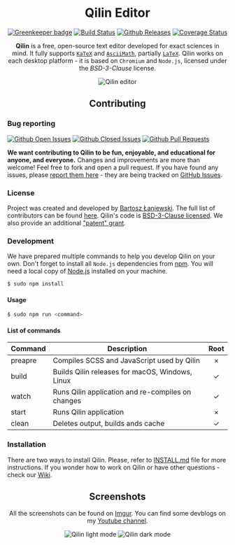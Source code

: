<div align="center">
  <h1>Qilin Editor</h1>

[![Greenkeeper badge](https://badges.greenkeeper.io/qilin-editor/qilin-app.svg)](https://greenkeeper.io/)
[![Build Status](https://img.shields.io/travis/qilin-editor/qilin-app.svg)](https://travis-ci.org/qilin-editor/qilin-app/)
[![Github Releases](https://img.shields.io/github/downloads/qilin-editor/qilin-app/latest/total.svg)](https://github.com/qilin-editor/qilin-app/releases)
[![Coverage Status](https://coveralls.io/repos/github/qilin-editor/qilin-app/badge.svg?branch=master)](https://coveralls.io/github/qilin-editor/qilin-app?branch=master)
  <br>

**Qilin** is a free, open-source text editor developed for exact sciences in mind. It fully supports [`KaTeX`](https://khan.github.io/KaTeX/) and [`AsciiMath`](http://asciimath.org/), partially [`LaTeX`](https://www.latex-project.org/). Qilin works on each desktop platform - it is based on `Chromium` and `Node.js`, licensed under the *BSD-3-Clause* license.

![Qilin editor](https://i.imgur.com/qpguVEw.png)
</div>

<h2 align="center">Contributing</h2>

### Bug reporting

[![Github Open Issues](https://img.shields.io/github/issues-raw/qilin-editor/qilin-app.svg)](https://github.com/qilin-editor/qilin-app/issues)
[![Github Closed Issues](https://img.shields.io/github/issues-closed-raw/qilin-editor/qilin-app.svg)](https://github.com/qilin-editor/qilin-app/issues?q=is%3Aissue+is%3Aclosed)
[![Github Pull Requests](https://img.shields.io/github/issues-pr-raw/qilin-editor/qilin-app.svg)](https://github.com/qilin-editor/qilin-app/pulls)

**We want contributing to Qilin to be fun, enjoyable, and educational for anyone, and everyone.** Changes and improvements are more than welcome! Feel free to fork and open a pull request. If you have found any issues, please [report them here](https://github.com/qilin-editor/qilin-app/issues/new) - they are being tracked on [GitHub Issues](https://github.com/qilin-editor/qilin-app/issues).

### License

Project was created and developed by [Bartosz Łaniewski](https://github.com/Bartozzz). The full list of contributors can be found [here](https://github.com/qilin-editor/qilin-app/graphs/contributors). Qilin's code is [BSD-3-Clause licensed](https://github.com/qilin-editor/qilin-app/blob/master/LICENSE). We also provide an additional ["patent" grant](https://github.com/qilin-editor/qilin-app/blob/master/PATENTS).

### Development

We have prepared multiple commands to help you develop Qilin on your own. Don't forget to install all `Node.js` dependencies from [npm](https://www.npmjs.com/). You will need a local copy of [Node.js](https://nodejs.org/en/) installed on your machine.

```bash
$ sudo npm install
```

#### Usage

```bash
$ sudo npm run <command>
```

#### List of commands

| Command       | Description                                       | Root |
|---------------|---------------------------------------------------|:----:|
| preapre       | Compiles SCSS and JavaScript used by Qilin        | ×    |
| build         | Builds Qilin releases for macOS, Windows, Linux   | ✓    |
| watch         | Runs Qilin application and re-compiles on changes | ✓    |
| start         | Runs Qilin application                            | ×    |
| clean         | Deletes output, builds ands cache                 | ✓    |

### Installation

There are two ways to install Qilin. Please, refer to [INSTALL.md](INSTALL.md) file for more instructions. If you wonder how to work on Qilin or have other questions - check our [Wiki](https://github.com/qilin-editor/qilin-app/wiki).

<div align="center">
  <h2>Screenshots</h2>

All the screenshots can be found on [Imgur](http://imgur.com/a/CVOFC). You can find some devblogs on my [Youtube channel](https://www.youtube.com/playlist?list=PLK2Lb6JZ41iOvtBN4H5GLELHYJDOVZTGN).

![Qilin light mode](https://i.imgur.com/kOrRQOo.png)
![Qilin dark mode](https://i.imgur.com/YOB8iwd.png)
</div>
